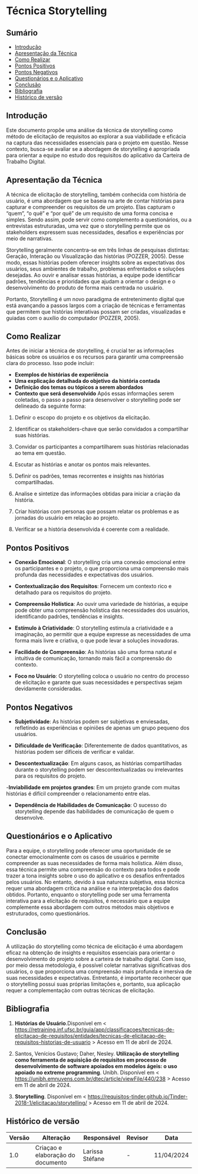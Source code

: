 # Técnica Storytelling 

## Sumário
* [Introdução](#Introdução)
* [Apresentação da Técnica](#Apresentação-da-Técnica)
* [Como Realizar](#Como-Realizar)
* [Pontos Positivos](#Pontos-Positivos)
* [Pontos Negativos](#Pontos-Negativos)
* [Questionários e o Aplicativo](#Questionários-e-o-Aplicativo)
* [Conclusão](#Conclusão)
* [Bibliografia](#Bibliografia)
* [Histórico de versão](#Histórico-de-versão)


## Introdução

Este documento propõe uma análise da técnica de storytelling como método de elicitação de requisitos ao explorar a sua viabilidade e eficácia na captura das necessidades essenciais para o projeto em questão. Nesse contexto, busca-se avaliar se a abordagem de storytelling é apropriada para orientar a equipe no estudo dos requisitos do aplicativo da Carteira de Trabalho Digital. 

## Apresentação da Técnica

A técnica de elicitação de storytelling, também conhecida com história de usuário, é uma abordagem que se baseia na arte de contar histórias para capturar e compreender os requisitos de um projeto. Elas capturam o “quem”, “o quê” e “por quê” de um requisito de uma forma concisa e simples. Sendo assim, pode servir como complemento a questionários, ou a entrevistas estruturadas, uma vez que o storytelling permite que os stakeholders expressem suas necessidades, desafios e experiências por meio de narrativas. 

Storytelling geralmente concentra-se em três linhas de pesquisas distintas: Geração, Interação ou Visualização das histórias (POZZER, 2005). Desse modo, essas histórias podem oferecer insights sobre as expectativas dos usuários, seus ambientes de trabalho, problemas enfrentados e soluções desejadas. Ao ouvir e analisar essas histórias, a equipe pode identificar padrões, tendências e prioridades que ajudam a orientar o design e o desenvolvimento do produto de forma mais centrada no usuário.

Portanto, Storytelling é um novo paradigma de entretenimento digital que está avançando a passos largos com a criação de técnicas e ferramentas que permitem que histórias interativas possam ser criadas, visualizadas e guiadas com o auxílio do computador (POZZER, 2005).


## Como Realizar

Antes de iniciar a técnica de storytelling, é crucial ter as informações básicas sobre os usuários e os recursos para garantir uma compreensão clara do processo. Isso pode incluir:
- **Exemplos de histórias de experiência**
- **Uma explicação detalhada do objetivo da história contada**
- **Definição dos temas ou tópicos a serem abordados**
- **Contexto que será desenvolvido**
Após essas informações serem coletadas, o passo a passo para desenvolver o storytelling pode ser delineado da seguinte forma:
1. Definir o escopo do projeto e os objetivos da elicitação.
2. Identificar os stakeholders-chave que serão convidados a compartilhar suas histórias.
3. Convidar os participantes a compartilharem suas histórias relacionadas ao tema em questão.
4. Escutar as histórias e anotar os pontos mais relevantes.
5. Definir os padrões, temas recorrentes e insights nas histórias compartilhadas.
6. Analise e sintetize das informações obtidas para iniciar a criação da história.

7. Criar histórias com personas que possam relatar os problemas e as jornadas do usuário em relação ao projeto.

8. Verificar se a história desenvolvida é coerente com a realidade.

## Pontos Positivos

- **Conexão Emocional**: O storytelling cria uma conexão emocional entre os participantes e o projeto, o que proporciona uma compreensão mais profunda das necessidades e expectativas dos usuários.

- **Contextualização dos Requisitos**: Fornecem um contexto rico e detalhado para os requisitos do projeto.

- **Compreensão Holística**: Ao ouvir uma variedade de histórias, a equipe pode obter uma compreensão holística das necessidades dos usuários, identificando padrões, tendências e insights.

- **Estímulo à Criatividade**: O storytelling estimula a criatividade e a imaginação, ao permitir que a equipe expresse as necessidades de uma forma mais livre e criativa, o que pode levar a soluções inovadoras.

- **Facilidade de Compreensão**: As histórias são uma forma natural e intuitiva de comunicação, tornando mais fácil a compreensão do contexto.

- **Foco no Usuário**: O storytelling coloca o usuário no centro do processo de elicitação e garante que suas necessidades e perspectivas sejam devidamente consideradas.

## Pontos Negativos


- **Subjetividade**: As histórias podem ser subjetivas e enviesadas, refletindo as experiências e opiniões de apenas um grupo pequeno dos usuários.

- **Dificuldade de Verificação**: Diferentemente de dados quantitativos, as histórias podem ser difíceis de verificar e validar.

- **Descontextualização**: Em alguns casos, as histórias compartilhadas durante o storytelling podem ser descontextualizadas ou irrelevantes para os requisitos do projeto.

-**Inviabilidade em projetos grandes**: Em um projeto grande com muitas histórias é difícil compreender o relacionamento entre elas.

- **Dependência de Habilidades de Comunicação**: O sucesso do storytelling depende das habilidades de comunicação de quem o desenvolve.


## Questionários e o Aplicativo

Para a equipe, o storytelling pode oferecer uma oportunidade de se conectar emocionalmente com os casos de usuários e permite compreender as suas necessidades de forma mais holística. Além disso, essa técnica permite uma compreensão do contexto para todos e pode trazer a tona insights sobre o uso do aplicativo e os desafios enfrentados pelos usuários. No entanto, devido à sua natureza subjetiva, essa técnica requer uma abordagem crítica na análise e na interpretação dos dados obtidos.
Portanto, enquanto o storytelling pode ser uma ferramenta interativa para a elicitação de requisitos, é necessário que a equipe complemente essa abordagem com outros métodos mais objetivos e estruturados, como questionários.

## Conclusão

A utilização do storytelling como técnica de elicitação é uma abordagem eficaz na obtenção de insights e requisitos essenciais para orientar o desenvolvimento do projeto sobre a carteira de trabalho digital. Com isso, por meio dessa metodologia, é possível coletar narrativas significativas dos usuários, o que proporciona uma compreensão mais profunda e imersiva de suas necessidades e expectativas. Entretanto, é importante reconhecer que o storytelling possui suas próprias limitações e, portanto, sua aplicação requer a complementação com outras técnicas de elicitação. 

## Bibliografia


1. **Histórias de Usuário**.Disponível em < https://retraining.inf.ufsc.br/guia/app/classificacoes/tecnicas-de-elicitacao-de-requisitos/entidades/tecnicas-de-elicitacao-de-requisitos-historias-de-usuario > Acesso em 11 de abril de 2024.

2. Santos, Venícios Gustavo; Daher, Nesley. **Utilização de storytelling como ferramenta de aquisição de requisitos em processo de desenvolvimento de software apoiados em modelos ágeis: o uso apoiado no extreme programming**. Unibh. Disponível em < https://unibh.emnuvens.com.br/dtec/article/viewFile/440/238 > Acesso em 11 de abril de 2024.

3. **Storytelling**. Disponível em < https://requisitos-tinder.github.io/Tinder-2018-1/elicitacao/storytelling/ > Acesso em 11 de abril de 2024.


## Histórico de versão

| Versão | Alteração | Responsável | Revisor | Data |
| - | - | - | - | - |
| 1.0 | Criaçao e elaboração do documento | Larissa Stéfane | - | 11/04/2024 |
